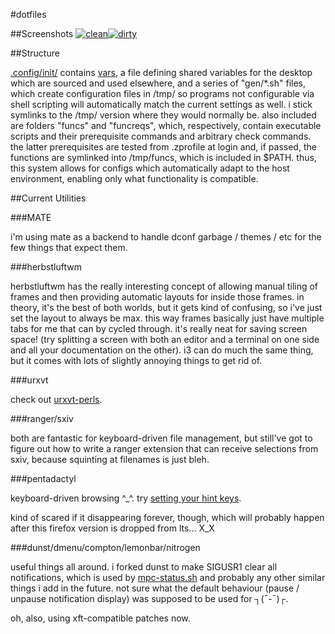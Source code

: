 #dotfiles


##Screenshots
[![clean](http://shmibbles.me/img/scrot/current/clean_small.png)](http://shmibbles.me/img/scrot/current/clean.png)[![dirty](http://shmibbles.me/img/scrot/current/dirty_small.png)](http://shmibbles.me/img/scrot/current/dirty.png)

##Structure

[.config/init/](.config/init) contains [vars](.config/init/vars), a file
defining shared variables for the desktop which are sourced and used elsewhere,
and a series of "gen/*.sh" files, which create configuration files in /tmp/ so
programs not configurable via shell scripting will automatically match the
current settings as well. i stick symlinks to the /tmp/ version where they
would normally be. also included are folders "funcs" and "funcreqs", which,
respectively, contain executable scripts and their prerequisite commands and
arbitrary check commands. the latter prerequisites are tested from .zprofile at
login and, if passed, the functions are symlinked into /tmp/funcs, which is
included in $PATH. thus, this system allows for configs which automatically
adapt to the host environment, enabling only what functionality is compatible.

##Current Utilities

###MATE

i'm using mate as a backend to handle dconf garbage / themes / etc for the few
things that expect them.

###herbstluftwm

herbstluftwm has the really interesting concept of allowing manual tiling of
frames and then providing automatic layouts for inside those frames. in theory,
it's the best of both worlds, but it gets kind of confusing, so i've just set
the layout to always be max. this way frames basically just have multiple tabs
for me that can by cycled through. it's really neat for saving screen space!
(try splitting a screen with both an editor and a terminal on one side and all
your documentation on the other). i3 can do much the same thing, but it comes
with lots of slightly annoying things to get rid of.

###urxvt

check out
[urxvt-perls](https://github.com/muennich/urxvt-perls).

###ranger/sxiv

both are fantastic for keyboard-driven file management, but still've got to
figure out how to write a ranger extension that can receive selections from
sxiv, because squinting at filenames is just bleh.

###pentadactyl

keyboard-driven browsing ^_^. try
[setting your hint keys](http://5digits.org/pentadactyl/faq#faq-hintkeys).

kind of scared if it disappearing forever, though, which will probably happen
after this firefox version is dropped from lts... X_X

###dunst/dmenu/compton/lemonbar/nitrogen

useful things all around. i forked dunst to make SIGUSR1 clear all
notifications, which is used by
[mpc-status.sh](.config/herbstluftwm/mpc-status.sh)
and probably any other similar things i add in the future. not sure what the
default behaviour (pause / unpause notification display) was supposed to be
used for ┐(¯-¯)┌.

oh, also, using xft-compatible patches now.
